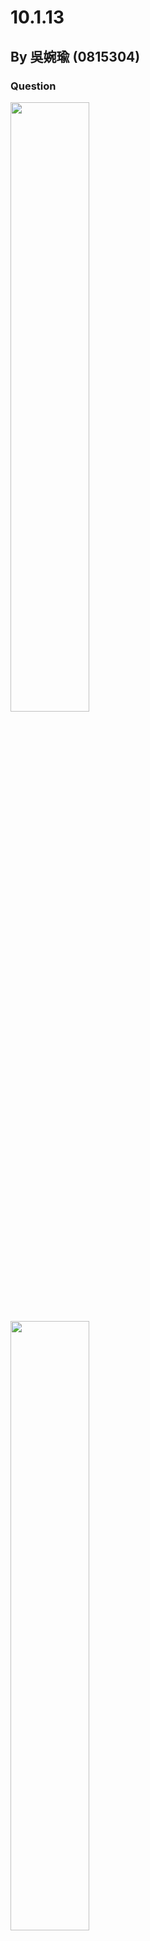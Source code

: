# 10.1.13
## By 吳婉瑜 (0815304)

### Question
<img width="50%" height="50%" src="https://github.com/HWTeng-Course/202402-Statistics/assets/162322751/edb4cb2f-bacb-4b16-a354-44ee69e7c18f">
<img width="50%" height="50%" src="https://github.com/HWTeng-Course/202402-Statistics/assets/162322751/78b29287-fa78-432f-b392-68b71f93f37d"> 

### Solution
<img width="60%" height="60%" alt="normal distribution" src="https://github.com/HWTeng-Course/202402-Statistics/assets/162322751/0b084c57-aede-4d51-a4e9-257b9463cd6f" >  
(source: url? xxx)

- Normal Probability Plot
  -  Vertical axis: Quantile (percentile). Can be matched to the $`\bar{X} \pm a \sigma`$.
  -  Horizontal axis: The values of data （$` X_i,\ i=1,…,15;\ X_1~X_{15} `$）.
  -  There are 15 data.
- Rearrange the raw data by the number size and then calculate the position of each point among these 15 data.
  - We can use any of the formulas: $` \dfrac{i}{n+1}`$ or $` \dfrac{i-0.5}{n}`$ ($`n`$: sample size). 
-  Find the 25th and 75th percentiles of the data and standard normal distribution, then we can get the straight line.
   - Straight line means the data is normal.
   - If there is any deviation from straight line, that means the data is not normal.
-  In this caae, we can see every point is nearly fitted on the straight line, so it shows the data $`{\color{red}comes\ from\ a\ normal\ distribution}`$ .


Reviewed by Teng 20240311. 
Comments: Please add the web link to the referenced figure. 
